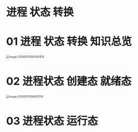 # 进程 状态 转换 



# 01 进程 状态 转换 知识总览

<img src="https://cvp.oss-cn-shanghai.aliyuncs.com/picgo/202405110930571.png" alt="image-20240511093030474" style="zoom:50%;" />



# 02 进程状态 创建态 就绪态

<img src="https://cvp.oss-cn-shanghai.aliyuncs.com/picgo/202405110943242.png" alt="image-20240511094301130" style="zoom:50%;" />



# 03 进程状态 运行态



